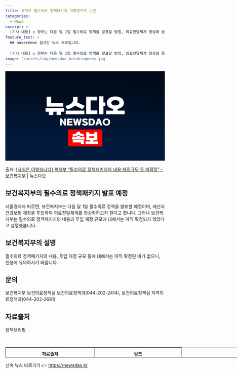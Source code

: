 ```yaml
---
title: 복지부 필수의료 정책패키지 미확정으로 논란
categories:
  - News
excerpt: >
  [기사 내용] ○ 정부는 다음 달 1일 필수의료 정책을 발표할 방침, 의료전달체계 정상화 등을 위해 1조 원…
feature_text: >
  ## navernews 실시간 뉴스 속보입니다.

  [기사 내용] ○ 정부는 다음 달 1일 필수의료 정책을 발표할 방침, 의료전달체계 정상화 등을 위해 1조 원…
image: '/assets/img/newsdao_breakingnews.jpg'
---
```


![뉴스다오 속보](/assets/img/newsdao_breakingnews.jpg)

<p>출처: <a href="https://newsdao.kr/3092" rel="dofollow">[사실은 이렇습니다] 복지부 “필수의료 정책패키지의 내용·재정규모 등 미확정” - 보건복지부</a> | 뉴스다오</p>

<h2>보건복지부의 필수의료 정책패키지 발표 예정</h2>
<p data-ke-size="size16">서울경제에 따르면, 보건복지부는 다음 달 1일 필수의료 정책을 발표할 예정이며, 예산과 건강보험 재정을 투입하여 의료전달체계를 정상화하고자 한다고 합니다. 그러나 보건복지부는 필수의료 정책패키지의 내용과 투입 재정 규모에 대해서는 아직 확정되지 않았다고 설명했습니다.</p>

<h2 data-ke-size="size26">보건복지부의 설명</h2>

<p data-ke-size="size16">필수의료 정책패키지의 내용, 투입 재정 규모 등에 대해서는 아직 확정된 바가 없으니, 인용에 유의하시기 바랍니다.</p>

<h2 data-ke-size="size26">문의</h2>

<p data-ke-size="size16">보건복지부 보건의료정책실 보건의료정책과(044-202-2414), 보건의료정책실 지역의료정책과(044-202-2681)</p>

<h2 data-ke-size="size26">자료출처</h2>

<p data-ke-size="size16">정책브리핑 </p>

<p data-ke-size="size16">&nbsp;</p>

<table style="width: 741px; height: 33px;" border="1">
<tbody>
<tr>
<td style="width: 265px; height: 33px; text-align: center;"><b>자료출처</b></td>
<td style="width: 260px; height: 33px; text-align: center;"><b>링크</b></td>
</tr>
<tr>
<td style="width: 265px; height: 33px; text-align: center;">뉴스다오</td>
<td style="width: 260px; height: 33px; text-align: center;"><a href="https://newsdao.kr/3092">https://newsdao.kr/3092</a></td>
</tr>
</tbody>
</table> 

신속 뉴스 바로가기 👉 <a href="https://newsdao.kr" rel="dofollow">https://newsdao.kr</a>


